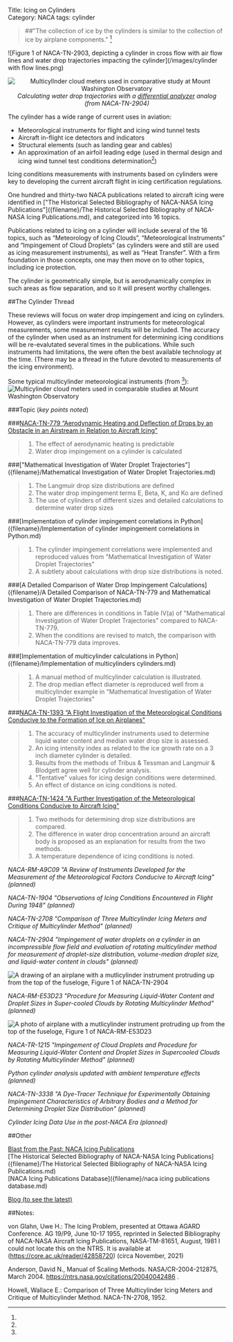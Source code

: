 Title: Icing on Cylinders   
Category: NACA
tags: cylinder

> ##"The collection of ice by the cylinders is similar to the collection of ice by airplane components." [^1]

![Figure 1 of NACA-TN-2903, depicting a cylinder in cross flow with air flow lines and water drop trajectories impacting the cylinder](/images/cylinder with flow lines.png)

<style>
.aligncenter {
    text-align: center;
}
</style>

<p class="aligncenter">
 <img src="images/naca-tn-2904/Figure15.png" 
 alt="Multicyllnder cloud meters used in comparative study at Mount Washington Observatory"
 > 
 <br>
 <em>Calculating water drop trajectories with a <a href="https://en.wikipedia.org/wiki/Differential_analyser">differential analyzer</a> analog </em>
 <br>
 <em>(from NACA-TN-2904) </em>
</p>

The cylinder has a wide range of current uses in aviation:  
- Meteorological instruments for flight and icing wind tunnel tests  
- Aircraft in-flight ice detectors and indicators  
- Structural elements (such as landing gear and cables)  
- An approximation of an airfoil leading edge (used in thermal design and icing wind tunnel test conditions determination[^2])   

Icing conditions measurements with instruments based on cylinders were key to developing the 
current aircraft flight in icing certification regulations.

One hundred and thirty-two NACA publications related to aircraft icing were 
identified in ["The Historical Selected Bibliography of NACA-NASA Icing Publications"]({filename}/The Historical Selected Bibliography of NACA-NASA Icing Publications.md), 
and categorized into 16 topics.

Publications related to icing on a cylinder will include several of the 16 topics, 
such as “Meteorology of Icing Clouds”, “Meteorological Instruments” 
and “Impingement of Cloud Droplets” (as cylinders were and still are used as icing measurement instruments), 
as well as “Heat Transfer”. With a firm foundation in those concepts, 
one may then move on to other topics, including ice protection.

The cylinder is geometrically simple, but is aerodynamically complex in such areas as flow separation, and so it will present worthy challenges. 

##The Cylinder Thread

These reviews will focus on water drop impingement and icing on cylinders. 
However, as cylinders were important instruments for meteorological measurements, some measurement results will be included. 
The accuracy of the cylinder when used as an instrument for determining icing conditions will be re-evalutated several times 
in the publications. 
While such instruments had limitations, the were often the best available technology at the time. 
(There may be a thread in the future devoted to measurements of the icing environment). 

Some typical multicylinder meteorological instruments (from [^3]):
![Multicylinder cloud meters used in comparable studies at Mount Washington Observatory](images/naca-tn-2708/figure_1.png)


###Topic (_key points noted_)

###[NACA-TN-779 “Aerodynamic Heating and Deflection of Drops by an Obstacle in an Airstream in Relation to Aircraft Icing"]({filename}/NACA-TN-779.md)  
>   1. The effect of aerodynamic heating is predictable  
>   2. Water drop impingement on a cylinder is calculated  

###["Mathematical Investigation of Water Droplet Trajectories"]({filename}/Mathematical Investigation of Water Droplet Trajectories.md)  
>   1. The Langmuir drop size distributions are defined
>   2. The water drop impingement terms E, Beta, K, and Ko are defined
>   3. The use of cylinders of different sizes and detailed calculations to determine water drop sizes

###[Implementation of cylinder impingement correlations in Python]({filename}/Implementation of cylinder impingement correlations in Python.md)  
>   1. The cylinder impingement correlations were implemented and reproduced values from "Mathematical Investigation of Water Droplet Trajectories"
>   2. A subtlety about calculations with drop size distributions is noted.

###[A Detailed Comparison of Water Drop Impingement Calculations]({filename}/A Detailed Comparison of NACA-TN-779 and Mathematical Investigation of Water Droplet Trajectories.md)  
>   1. There are differences in conditions in Table IV(a) of "Mathematical Investigation of Water Droplet Trajectories" compared to NACA-TN-779.
>   2. When the conditions are revised to match, the comparison with NACA-TN-779 data improves.

###[Implementation of multicylinder calculations in Python]({filename}/Implementation of multicylinders cylinders.md)
>  1. A manual method of multicylinder calculation is illustrated.  
>  2. The drop median effect diameter is reproduced well from a multicylinder example in "Mathematical Investigation of Water Droplet Trajectories"  

###[NACA-TN-1393 “A Flight Investigation of the Meteorological Conditions Conducive to the Formation of Ice on Airplanes"]({filename}/NACA-TN-1393.md)  
>   1. The accuracy of multicylinder instruments used to determine liquid water content and median water drop size is assessed. 
>   2. An icing intensity index as related to the ice growth rate on a 3 inch diameter cylinder is detailed. 
>   3. Results from the methods of Tribus & Tessman and Langmuir & Blodgett agree well for cylinder analysis. 
>   4. "Tentative" values for icing design conditions were determined. 
>   5. An effect of distance on icing conditions is noted. 

###[NACA-TN-1424 "A Further Investigation of the Meteorological Conditions Conducive to Aircraft Icing"]({filename}/NACA-TN-1424.md)  
>  1. Two methods for determining drop size distributions are compared.
>  2. The difference in water drop concentration around an aircraft body is proposed as an explanation for results from the two methods.
>  3. A temperature dependence of icing conditions is noted.

<!--###[NACA-RM-A9C09 "A Review of Instruments Developed for the Measurement of the Meteorological Factors Conducive to Aircraft Icing"]({filename}/NACA-RM-A9C09.md)  
>  1. Nine instruments, including the fixed cylinder and rotating mulitcylinder, are qualitatively assessed.
>  2. "The [multicylinder] method has assumed the position of a standard against which other instruments are calibrated, and is apt to remain so..."
>  3. The effect of mass measurements errors on multicylinder results were assessed.
>  4. "A reliable method for the measurement of drop-size distribution should be developed"-->

<!--###[NACA-TN-1904 "Observations of Icing Conditions Encountered in Flight During 1948"]({filename}/NACA-TN-1904.md)  
>  1. The average liquid water content varies over distance traveled in icing.
>  2. The value of the multicylinder method for determining drop size distributions is questioned.  -->

_NACA-RM-A9C09 "A Review of Instruments Developed for the Measurement of the Meteorological Factors Conducive to Aircraft Icing" (planned)_  

_NACA-TN-1904 "Observations of Icing Conditions Encountered in Flight During 1948" (planned)_  

<!--  defer to meteorology thread
_NACA-TN-2306 "Meteorological Analysis of Icing Conditions Encountered in Low-Altitude Stratiform Clouds" _(planned)_  -->

_NACA-TN-2708 "Comparison of Three Multicylinder Icing Meters and Critique of Multicylinder Method" (planned)_  

<!--NACA-TN-2738 "A Probability Analysis of the Meteorological Factors Conducive to Aircraft Icing in the United States" _(planned)_  -->
<!--NACA-TN-2903 "Impingement of cloud droplets on aerodynamic bodies as affected by compressibility of air flow around the body" _(planned)_  omit, covered in NACA-TN-2904 -->

_NACA-TN-2904 "Impingement of water droplets on a cylinder in an incompressible flow field and evaluation of rotating multicylinder method for measurement of droplet-size distribution, volume-median droplet size, and liquid-water content in clouds" (planned)_  

![A drawing of an airplane with a mutlicylinder instrument protruding up from the top of the fuseloge, Figure 1 of NACA-TN-2904](/images/naca-tn-2904/Figure1.png)  

_NACA-RM-E53D23 "Procedure for Measuring Liquid-Water Content and Droplet Sizes in Super-cooled Clouds by Rotating Multicylinder Method" (planned)_  

![A photo of airplane with a mutlicylinder instrument protruding up from the top of the fuseloge, Figure 1 of NACA-RM-E53D23](/images/naca-rm-e53d23/Figure1.png)  

_NACA-TR-1215 "Impingement of Cloud Droplets and Procedure for Measuring Liquid-Water Content and Droplet Sizes in Supercooled Clouds by Rotating Multicylinder Method" (planned)_  

_Python cylinder analysis updated with ambient temperature effects (planned)_  

_NACA-TN-3338 "A Dye-Tracer Technique for Experimentally Obtaining Impingement Characteristics of Arbitrary Bodies and a Method for Determining Droplet Size Distribution" (planned)_  

_Cylinder Icing Data Use in the post-NACA Era (planned)_

##Other

[Blast from the Past: NACA Icing Publications](index.html)  
[The Historical Selected Bibliography of NACA-NASA Icing Publications]({filename}/The Historical Selected Bibliography of NACA-NASA Icing Publications.md)  
[NACA Icing Publications Database]({filename}/naca icing publications database.md)  

[Blog (to see the latest)](/blog.html)

##Notes:
[^1]: 
von Glahn, Uwe H.: The Icing Problem, presented at Ottawa AGARD Conference. AG 19/P9, June 10-17 1955, reprinted in Selected Bibliography of NACA-NASA Aircraft Icing Publications, NASA-TM-81651, August, 1981  I could not locate this on the NTRS. It is available at (https://core.ac.uk/reader/42858720) (circa November, 2021)  
[^2]:
Anderson, David N., Manual of Scaling Methods. NASA/CR-2004-212875, March 2004. https://ntrs.nasa.gov/citations/20040042486 .  
[^3]: 
Howell, Wallace E.: Comparison of Three Multicylinder Icing Meters and Critique of Multicylinder Method. NACA-TN-2708, 1952.  
